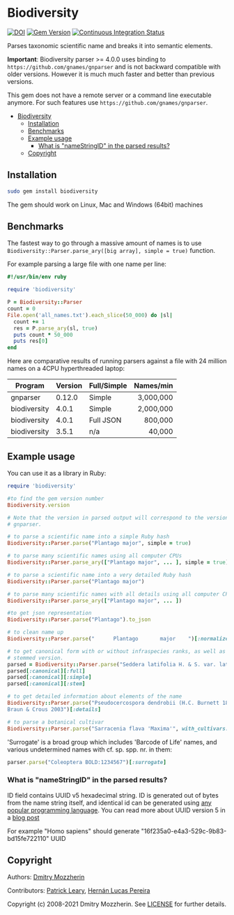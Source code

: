 # Biodiversity

[![DOI](https://zenodo.org/badge/DOI/10.5281/zenodo.3569596.svg)](https://doi.org/10.5281/zenodo.3569596)
[![Gem Version][gem_svg]][gem_link]
[![Continuous Integration Status][ci_svg]][ci_link]

Parses taxonomic scientific name and breaks it into semantic elements.

**Important**: Biodiversity parser >= 4.0.0 uses binding to
`https://github.com/gnames/gnparser` and
is not backward compatible with older versions. However it is much much faster
and better than previous versions.

This gem does not have a remote server or a command line executable anymore.
For such features use `https://github.com/gnames/gnparser`.

- [Biodiversity](#biodiversity)
  - [Installation](#installation)
  - [Benchmarks](#benchmarks)
  - [Example usage](#example-usage)
    - [What is "nameStringID" in the parsed results?](#what-is-%22namestringid%22-in-the-parsed-results)
  - [Copyright](#copyright)

## Installation

```bash
sudo gem install biodiversity
```

The gem should work on Linux, Mac and Windows (64bit) machines

## Benchmarks

The fastest way to go through a massive amount of names is to use
`Biodiversity::Parser.parse_ary([big array], simple = true)` function.

For example parsing a large file with one name per line:

```ruby
#!/usr/bin/env ruby

require 'biodiversity'

P = Biodiversity::Parser
count = 0
File.open('all_names.txt').each_slice(50_000) do |sl|
  count += 1
  res = P.parse_ary(sl, true)
  puts count * 50_000
  puts res[0]
end
```

Here are comparative results of running parsers against a file with 24
million names on a 4CPU hyperthreaded laptop:

| Program      | Version | Full/Simple | Names/min |
| ------------ | ------- | ----------- | --------: |
| gnparser     | 0.12.0  | Simple      | 3,000,000 |
| biodiversity | 4.0.1   | Simple      | 2,000,000 |
| biodiversity | 4.0.1   | Full JSON   |   800,000 |
| biodiversity | 3.5.1   | n/a         |    40,000 |

## Example usage

You can use it as a library in Ruby:

```ruby
require 'biodiversity'

#to find the gem version number
Biodiversity.version

# Note that the version in parsed output will correspond to the version of
# gnparser.

# to parse a scientific name into a simple Ruby hash
Biodiversity::Parser.parse("Plantago major", simple = true)

# to parse many scientific names using all computer CPUs
Biodiversity::Parser.parse_ary(["Plantago major", ... ], simple = true)

# to parse a scientific name into a very detailed Ruby hash
Biodiversity::Parser.parse("Plantago major")

# to parse many scientific names with all details using all computer CPUs
Biodiversity::Parser.parse_ary(["Plantago major", ... ])

#to get json representation
Biodiversity::Parser.parse("Plantago").to_json

# to clean name up
Biodiversity::Parser.parse("      Plantago       major    ")[:normalized]

# to get canonical form with or without infraspecies ranks, as well as
# stemmed version.
parsed = Biodiversity::Parser.parse("Seddera latifolia H. & S. var. latifolia")
parsed[:canonical][:full]
parsed[:canonical][:simple]
parsed[:canonical][:stem]

# to get detailed information about elements of the name
Biodiversity::Parser.parse("Pseudocercospora dendrobii (H.C. Burnett 1883) U. \
Braun & Crous 2003")[:details]

# to parse a botanical cultivar
Biodiversity::Parser.parse("Sarracenia flava 'Maxima'", with_cultivars: true)
```

'Surrogate' is a broad group which includes 'Barcode of Life' names, and various
undetermined names with cf. sp. spp. nr. in them:

```ruby
parser.parse("Coleoptera BOLD:1234567")[:surrogate]
```

### What is "nameStringID" in the parsed results?

ID field contains UUID v5 hexadecimal string. ID is generated out of bytes
from the name string itself, and identical id can be generated using [any
popular programming language][uuid_examples]. You can read more about UUID
version 5 in a [blog post][uuid_blog]

For example "Homo sapiens" should generate
"16f235a0-e4a3-529c-9b83-bd15fe722110" UUID

## Copyright

Authors: [Dmitry Mozzherin][dimus]

Contributors: [Patrick Leary][pleary], [Hernán Lucas Pereira][hernan]

Copyright (c) 2008-2021 Dmitry Mozzherin. See [LICENSE][license]
for further details.

[gem_svg]: https://badge.fury.io/rb/biodiversity.svg
[gem_link]: http://badge.fury.io/rb/biodiversity
[ci_svg]: https://secure.travis-ci.org/GlobalNamesArchitecture/biodiversity.svg
[ci_link]: http://travis-ci.org/GlobalNamesArchitecture/biodiversity
[dimus]: https://github.com/dimus
[pleary]: https://github.com/pleary
[hernan]: https://github.com/LocoDelAssembly
[license]: https://github.com/GlobalNamesArchitecture/biodiversity/blob/master/LICENSE
[uuid_examples]: https://github.com/GlobalNamesArchitecture/gn_uuid_examples
[uuid_blog]: http://globalnamesarchitecture.github.io/gna/uuid/2015/05/31/gn-uuid-0-5-0.html
